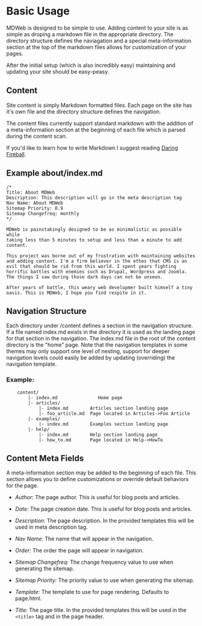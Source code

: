 # Basic Usage

MDWeb is designed to be simple to use. Adding content to your site is as simple as droping a markdown file in the appropriate directory. The directory structure defines the naviagation and a special meta-information section at the top of the markdown files allows for customization of your pages.

After the initial setup (which is also incredibly easy) maintaining and updating your site should be easy-peasy.

## Content


Site content is simply Markdown formatted files. Each page on the site has it's
own file and the directory structure defines the navigation.

The content files currently support standard markdown with the addition of a
meta-information section at the beginning of each file which is parsed during
the content scan.

If you'd like to learn how to write Markdown I suggest reading [Daring Fireball](https://daringfireball.net/projects/markdown/basics).

## Example about/index.md


```
/*
Title: About MDWeb
Description: This description will go in the meta description tag
Nav Name: About MDWeb
Sitemap Priority: 0.9
Sitemap Changefreq: monthly
*/

MDWeb is painstakingly designed to be as minimalistic as possible while 
taking less than 5 minutes to setup and less than a minute to add 
content.

This project was borne out of my frustration with maintaining websites 
and adding content. I'm a firm believer in the ethos that CMS is an 
evil that should be rid from this world. I spent years fighting 
horrific battles with enemies such as Drupal, Wordpress and Joomla.
The things I saw during those dark days can not be unseen.

After years of battle, this weary web developmer built himself a tiny
oasis. This is MDWeb, I hope you find respite in it.
```

## Navigation Structure


Each directory under /content defines a section in the navigation structure.
If a file named index.md exists in the directory it is used as the landing page
for that section in the navigation. The index.md file in the root of the
content directory is the "home" page. Note that the navigation templates in some themes may only support one level of nesting, support for deeper navigation
levels could easily be added by updating (overriding) the navigation template.

### Example:
```
    content/
        |- index.md               Home page
        |- articles/
            |- index.md        Articles section landing page
            |- foo_article.md  Page located in Articles->Foo Article
        |- examples/
            |- index.md        Examples section landing page
        |- help/
            |- index.md        Help section landing page
            |- how_to.md       Page located in Help->HowTo
```

## Content Meta Fields

A meta-information section may be added to the beginning of each file. This section allows you to define customizations or override default behaviors for the page.

* *Author:* The page author. This is useful for blog posts and articles.

* *Date:* The page creation date. This is useful for blog posts and articles.

* *Description:* The page description. In the provided templates this will be
used in meta description tag.

* *Nav Name:* The name that will appear in the navigation.

* *Order:* The order the page will appear in navigation.

* *Sitemap Changefreq:* The change frequency value to use when generating the sitemap.

* *Sitemap Priority:* The priority value to use when generating the sitemap.

* *Template:* The template to use for page rendering. Defaults to page.html.

* *Title:* The page title. In the provided templates this will be used in the
`<title>` tag and in the page header.
